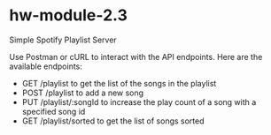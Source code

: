 # hw-module-2.3
Simple Spotify Playlist Server

Use Postman or cURL to interact with the API endpoints. Here are the available endpoints:
- GET /playlist to get the list of the songs in the playlist
- POST /playlist to add a new song
- PUT /playlist/:songId to increase the play count of a song with a specified song id
- GET /playlist/sorted to get the list of songs sorted
